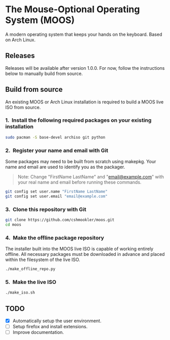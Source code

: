 # The Mouse-Optional Operating System (MOOS)

A modern operating system that keeps your hands on the keyboard. Based on Arch Linux.

## Releases

Releases will be available after version 1.0.0. For now, follow the instructions below to manually build from source.

## Build from source

An existing MOOS or Arch Linux installation is required to build a MOOS live ISO from source.

### 1.&nbsp; Install the following required packages on your existing installation

```bash
sudo pacman -S base-devel archiso git python
```

### 2.&nbsp; Register your name and email with Git

Some packages may need to be built from scratch using makepkg. Your name and email are used to identify you as the packager.

> Note: Change "FirstName LastName" and "email@example.com" with your real name and email before running these commands.

```bash
git config set user.name "FirstName LastName"
git config set user.email "email@example.com"
```

### 3.&nbsp; Clone this repository with Git

```bash
git clone https://github.com/cshmookler/moos.git
cd moos
```

### 4.&nbsp; Make the offline package repository

The installer built into the MOOS live ISO is capable of working entirely offline. All necessary packages must be downloaded in advance and placed within the filesystem of the live ISO.

```bash
./make_offline_repo.py
```

### 5.&nbsp; Make the live ISO

```bash
./make_iso.sh
```

## **TODO**

- [X] Automatically setup the user environment.
- [ ] Setup firefox and install extensions.
- [ ] Improve documentation.
